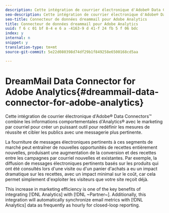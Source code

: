 ```yaml
---
description: Cette intégration de courrier électronique d'Adobe® Data Connectors™ combine les informations comportementales d'Analytics® avec le marketing par courriel pour créer un puissant outil pour redéfinir les mesures de réussite et cibler les publics avec une messagerie plus pertinente.
seo-description: Cette intégration de courrier électronique d'Adobe® Data Connectors™ combine les informations comportementales d'Analytics® avec le marketing par courriel pour créer un puissant outil pour redéfinir les mesures de réussite et cibler les publics avec une messagerie plus pertinente.
seo-title: Connecteur de données dreammail pour Adobe Analytics
title: Connecteur de données dreammail pour Adobe Analytics
uuid: f 6 c 01 bf 8-4 e 6 a -4163-9 d 41-f 24 fb 5 f 06 bdc
index: y
internal: n
snippet: y
translation-type: tm+mt
source-git-commit: 5e22d080398d74df29b1f849258e6500168cd5aa

---
```



# DreamMail Data Connector for Adobe Analytics{#dreammail-data-connector-for-adobe-analytics}

Cette intégration de courrier électronique d'Adobe® Data Connectors™ combine les informations comportementales d'Analytics® avec le marketing par courriel pour créer un puissant outil pour redéfinir les mesures de réussite et cibler les publics avec une messagerie plus pertinente.

La fourniture de messages électroniques pertinents à ces segments de marché peut entraîner de nouvelles opportunités de recettes entièrement nouvelles, produisant une augmentation de la conversion et des recettes entre les campagnes par courriel nouvelles et existantes. Par exemple, la diffusion de messages électroniques pertinents basés sur les produits qui ont été consultés lors d'une visite ou d'un panier d'achats a eu un impact dramatique sur les recettes, avec un impact minimal sur le coût, car cela permet simplement d'exploiter les visiteurs que votre site reçoit déjà.

This increase in marketing efficiency is one of the key benefits of integrating [!DNL Analytics] with [!DNL ~Partner~]. Additionally, this integration will automatically synchronize email metrics with [!DNL Analytics] data as frequently as hourly for closed-loop reporting.
